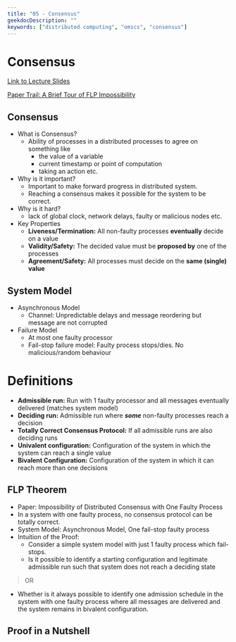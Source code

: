 ```yaml
---
title: "05 - Consensus"
geekdocDescription: ""
keywords: ["distributed computing", "omscs", "consensus"]
---
```

# Consensus

[Link to Lecture Slides](https://gatech.instructure.com/courses/220502/files/24077401/download?download_frd=1)

[Paper Trail: A Brief Tour of FLP Impossibility](https://www.the-paper-trail.org/post/2008-08-13-a-brief-tour-of-flp-impossibility/)

## Consensus

- What is Consensus?
    - Ability of processes in a distributed processes to agree on something like
        - the value of a variable
        - current timestamp or point of computation
        - taking an action etc.
- Why is it important?
    - Important to make forward progress in distributed system.
    - Reaching a consensus makes it possible for the system to be correct.
- Why is it hard?
    - lack of global clock, network delays, faulty or malicious nodes etc.
- Key Properties
    - **Liveness/Termination:** All non-faulty processes **eventually** decide on a value
    - **Validity/Safety:** The decided value must be **proposed by** one of the processes
    - **Agreement/Safety:** All processes must decide on the **same (single) value**

## System Model

- Asynchronous Model
    - Channel: Unpredictable delays and message reordering but message are not corrupted
- Failure Model
    - At most one faulty processor
    - Fail-stop failure model: Faulty process stops/dies. No malicious/random behaviour

# Definitions

- **Admissible run:** Run with 1 faulty processor and all messages eventually delivered (matches system model)
- **Deciding run:** Admissible run where ***some*** non-faulty processes reach a decision
- **Totally Correct Consensus Protocol:** If all admissible runs are also deciding runs
- **Univalent configuration:** Configuration of the system in which the system can reach a single value
- **Bivalent Configuration:** Configuration of the system in which it can reach more than one decisions

## FLP Theorem

- Paper: Impossibility of Distributed Consensus with One Faulty Process
- In a system with one faulty process, no consensus protocol can be totally correct.
- System Model: Asynchronous Model, One fail-stop faulty process
- Intuition of the Proof:
    - Consider a simple system model with just 1 faulty process which fail-stops.
    - Is it possible to identify a starting configuration and legitimate admissible run such that system does not reach a deciding state

> OR
- Whether is it always possible to identify one admission schedule in the system with one faulty process where all messages are delivered and the system remains in bivalent configuration.

## Proof in a Nutshell